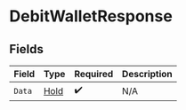 # DebitWalletResponse


## Fields

| Field                               | Type                                | Required                            | Description                         |
| ----------------------------------- | ----------------------------------- | ----------------------------------- | ----------------------------------- |
| `Data`                              | [Hold](../../models/shared/hold.md) | :heavy_check_mark:                  | N/A                                 |